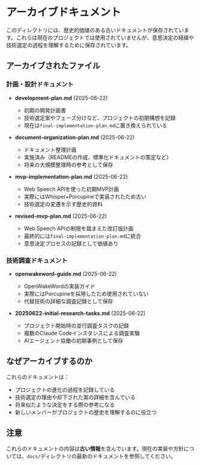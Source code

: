 # アーカイブドキュメント

このディレクトリには、歴史的価値のある古いドキュメントが保存されています。これらは現在のプロジェクトでは使用されていませんが、意思決定の経緯や技術選定の過程を理解するために保存されています。

## アーカイブされたファイル

### 計画・設計ドキュメント

- **development-plan.md** (2025-06-22)
  - 初期の開発計画書
  - 技術選定案やフェーズ分けなど、プロジェクトの初期構想を記録
  - 現在は`final-implementation-plan.md`に置き換えられている

- **document-organization-plan.md** (2025-06-22)
  - ドキュメント整理計画
  - 実施済み（READMEの作成、標準化ドキュメントの策定など）
  - 将来の大規模整理時の参考として保存

- **mvp-implementation-plan.md** (2025-06-22)
  - Web Speech APIを使った初期MVP計画
  - 実際にはWhisper+Porcupineで実装されたため古い
  - 技術選定の変遷を示す歴史的資料

- **revised-mvp-plan.md** (2025-06-22)
  - Web Speech APIの制限を踏まえた改訂版計画
  - 最終的には`final-implementation-plan.md`に統合
  - 意思決定プロセスの記録として価値あり

### 技術調査ドキュメント

- **openwakeword-guide.md** (2025-06-22)
  - OpenWakeWordの実装ガイド
  - 実際にはPorcupineを採用したため使用されていない
  - 代替技術の詳細な調査記録として保存

- **20250622-initial-research-tasks.md** (2025-06-22)
  - プロジェクト開始時の並行調査タスクの記録
  - 複数のClaude Codeインスタンスによる調査実験
  - AIエージェント協働の初期事例として保存

## なぜアーカイブするのか

これらのドキュメントは：
- プロジェクトの進化の過程を記録している
- 技術選定の理由や却下された案の詳細を含んでいる
- 将来似たような決定をする際の参考になる
- 新しいメンバーがプロジェクトの歴史を理解するのに役立つ

## 注意

これらのドキュメントの内容は**古い情報**を含んでいます。現在の実装や方針については、`docs/`ディレクトリの最新のドキュメントを参照してください。